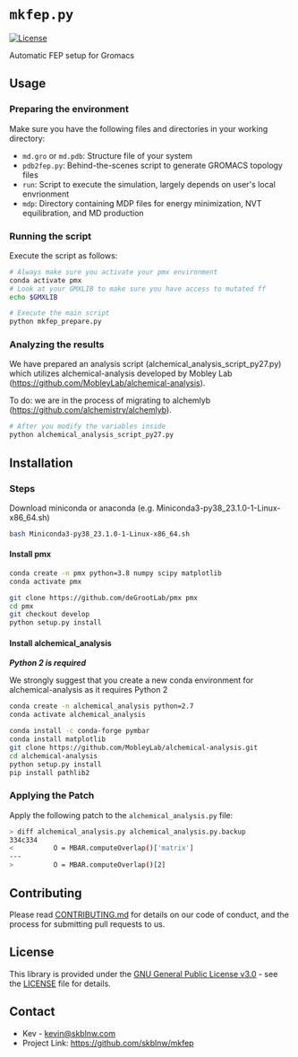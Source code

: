 # `mkfep.py`

[![License](https://img.shields.io/badge/license-GPLv3-blue.svg?style=flat-square&maxAge=2678400)](https://choosealicense.com/licenses/gpl-3.0/)

Automatic FEP setup for Gromacs

## Usage

### Preparing the environment

Make sure you have the following files and directories in your working directory:

- `md.gro` or `md.pdb`: Structure file of your system
- `pdb2fep.py`: Behind-the-scenes script to generate GROMACS topology files
- `run`: Script to execute the simulation, largely depends on user's local envrionment
- `mdp`: Directory containing MDP files for energy minimization, NVT equilibration, and MD production

### Running the script

Execute the script as follows:

```bash
# Always make sure you activate your pmx environment
conda activate pmx
# Look at your GMXLIB to make sure you have access to mutated ff
echo $GMXLIB

# Execute the main script
python mkfep_prepare.py
```

### Analyzing the results

We have prepared an analysis script (alchemical_analysis_script_py27.py) which utilizes alchemical-analysis developed by Mobley Lab (https://github.com/MobleyLab/alchemical-analysis). 

To do: we are in the process of migrating to alchemlyb (https://github.com/alchemistry/alchemlyb). 

```bash
# After you modify the variables inside
python alchemical_analysis_script_py27.py
```

## Installation

### Steps

Download miniconda or anaconda (e.g. Miniconda3-py38_23.1.0-1-Linux-x86_64.sh)
```bash
bash Miniconda3-py38_23.1.0-1-Linux-x86_64.sh
```

#### Install pmx
```bash
conda create -n pmx python=3.8 numpy scipy matplotlib
conda activate pmx

git clone https://github.com/deGrootLab/pmx pmx
cd pmx
git checkout develop
python setup.py install
```

#### Install alchemical_analysis

***Python 2 is required***

We strongly suggest that you create a new conda environment for alchemical-analysis as it requires Python 2

```bash
conda create -n alchemical_analysis python=2.7
conda activate alchemical_analysis

conda install -c conda-forge pymbar
conda install matplotlib
git clone https://github.com/MobleyLab/alchemical-analysis.git
cd alchemical-analysis
python setup.py install
pip install pathlib2
```

### Applying the Patch

Apply the following patch to the `alchemical_analysis.py` file:

```bash
> diff alchemical_analysis.py alchemical_analysis.py.backup
334c334
<          O = MBAR.computeOverlap()['matrix']
---
>          O = MBAR.computeOverlap()[2]
```

## Contributing

Please read [CONTRIBUTING.md](CONTRIBUTING.md) for details on our code of conduct, and the process for submitting pull requests to us.

## License

This library is provided under the [GNU General Public License v3.0](https://choosealicense.com/licenses/gpl-3.0/) - see the [LICENSE](LICENSE) file for details.

## Contact

- Kev - kevin@skblnw.com
- Project Link: https://github.com/skblnw/mkfep
